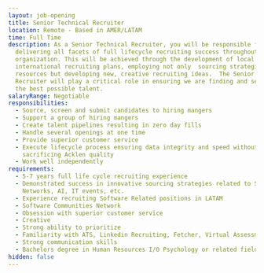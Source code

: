 ```yaml
---
layout: job-opening
title: Senior Technical Recruiter
location: Remote - Based in AMER/LATAM
time: Full Time
description: As a Senior Technical Recruiter, you will be responsible for
  delivering all facets of full lifecycle recruiting success throughout the
  organization. This will be achieved through the development of local and
  international recruiting plans, employing not only  sourcing strategies and
  resources but developing new, creative recruiting ideas.  The Senior Technical
  Recruiter will play a critical role in ensuring we are finding and selecting
  the best possible talent.
salaryRange: Negotiable
responsibilities:
  - Source, screen and submit candidates to hiring mangers
  - Support a group of hiring mangers
  - Create talent pipelines resulting in zero day fills
  - Handle several openings at one time
  - Provide superior customer service
  - Execute lifecycle process ensuring data integrity and speed without
    sacrificing Acklen quality
  - Work well independently
requirements:
  - 5-7 years full life cycle recruiting experience
  - Demonstrated success in innovative sourcing strategies related to Social
    Networks, AI, IT events, etc.
  - Experience recruiting Software Related positions in LATAM
  - Software Communities Network
  - Obsession with superior customer service
  - Creative
  - Strong ability to prioritize
  - Familiarity with ATS, Linkedin Recruiting, Fetcher, Virtual Assessments, etc.
  - Strong communication skills
  - Bachelors degree in Human Resources I/O Psychology or related field preferred
hidden: false
---
```

